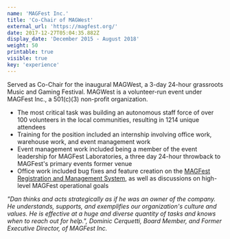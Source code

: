 ```yaml
---
name: 'MAGFest Inc.'
title: 'Co-Chair of MAGWest'
external_url: 'https://magfest.org/'
date: 2017-12-27T05:04:35.882Z
display_date: 'December 2015 - August 2018'
weight: 50
printable: true
visible: true
key: 'experience'
---
```

Served as Co-Chair for the inaugural MAGWest, a 3-day 24-hour grassroots Music and Gaming Festival. MAGWest is a volunteer-run event under MAGFest Inc., a 501(c)(3) non-profit organization.

* The most critical task was building an autonomous staff force of over 100 volunteers in the local communities, resulting in 1214 unique attendees
* Training for the position included an internship involving office work, warehouse work, and event management work
* Event management work included being a member of the event leadership for MAGFest Laboratories, a three day 24-hour throwback to MAGFest's primary events former venue
* Office work included bug fixes and feature creation on the [MAGFest Registration and Management System](https://github.com/magfest/ubersystem), as well as discussions on high-level MAGFest operational goals

_"Dan thinks and acts strategically as if he was an owner of the company. He understands, supports, and exemplifies our organization's culture and values. He is effective at a huge and diverse quantity of tasks and knows when to reach out for help.", Dominic Cerquetti, Board Member, and Former Executive Director, of MAGFest Inc._
